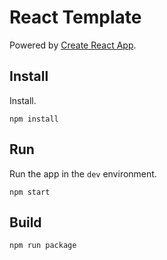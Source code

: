 # React Template

Powered by [Create React App](https://github.com/facebook/create-react-app).

## Install

Install.
```
npm install
```

## Run

Run the app in the `dev` environment.
```
npm start
```

## Build

```
npm run package
```